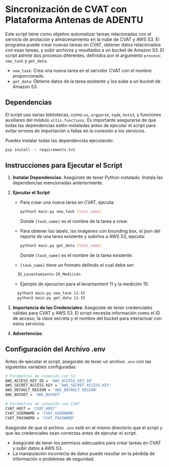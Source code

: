 
# Sincronización de CVAT con Plataforma Antenas de ADENTU

Este script tiene como objetivo automatizar tareas relacionadas con el servicio de anotación y almacenamiento en la nube de CVAT y AWS S3. El programa puede crear nuevas tareas en CVAT, obtener datos relacionados con esas tareas, y subir archivos y resultados a un bucket de Amazon S3. El script admite dos procesos diferentes, definidos por el argumento `proceso`: `new_task` y `get_data`.

- `new_task`: Crea una nueva tarea en el servidor CVAT con el nombre proporcionado.
- `get_data`: Obtiene datos de la tarea existente y los sube a un bucket de Amazon S3.

## Dependencias

El script usa varias bibliotecas, como `os`, `argparse`, `tqdm`, `boto3`, y funciones auxiliares del módulo `ultis.functions`. Es importante asegurarse de que todas las dependencias estén instaladas antes de ejecutar el script para evitar errores de importación o fallas en la conexión a los servicios.

Puedes instalar todas las dependencias ejecutando:
```bash
pip install -r requirements.txt
```

## Instrucciones para Ejecutar el Script

1. **Instalar Dependencias**: Asegúrate de tener Python instalado. Instala las dependencias mencionadas anteriormente.

2. **Ejecutar el Script**:
   - Para crear una nueva tarea en CVAT, ejecuta:
     ```bash
     python3 main.py new_task [task_name]
     ```
     Donde `[task_name]` es el nombre de la tarea a crear.

   - Para obtener los labels, las imágenes con bounding box, el json del reporte de una tarea existente y subirlos a AWS S3, ejecuta:
     ```bash
     python3 main.py get_data [task_name]
     ```
     Donde `[task_name]` es el nombre de la tarea existente.

   - `[task_name]` tiene un fromato definido el cual debe ser:
   ```bash
     ID_Levantamiento-ID_Medición
     ```
   - Ejemplo de ejecucion para el levantamient 11 y la medición 15:
   ```bash
     python3 main.py new_task 11-15
     python3 main.py get_data 11-15
     ```
     
3. **Importancia de las Credenciales**:
   Asegúrate de tener credenciales válidas para CVAT y AWS S3. El script necesita información como el ID de acceso, la clave secreta y el nombre del bucket para interactuar con estos servicios.

4. **Advertencias**:

## Configuración del Archivo .env

Antes de ejecutar el script, asegúrate de tener un archivo `.env` con las siguientes variables configuradas:
```bash
# Parámetros de conexión con S3
AWS_ACCESS_KEY_ID = 'AWS_ACCESS_KEY_ID'
AWS_SECRET_ACCESS_KEY = 'AWS_SECRET_ACCESS_KEY'
AWS_DEFAULT_REGION = 'AWS_DEFAULT_REGION'
AWS_BUCKET = 'AWS_BUCKET'

# Parámetros de conexión con CVAT
CVAT_HOST = 'CVAT_HOST'
CVAT_USERNAME = 'CVAT_USERNAME'
CVAT_PASSWORD = 'CVAT_PASSWORD'
```

Asegúrate de que el archivo `.env` esté en el mismo directorio que el script y que las credenciales sean correctas antes de ejecutar el script.
   - Asegúrate de tener los permisos adecuados para crear tareas en CVAT y subir datos a AWS S3.
   - La manipulación incorrecta de datos puede resultar en la pérdida de información o problemas de seguridad.

